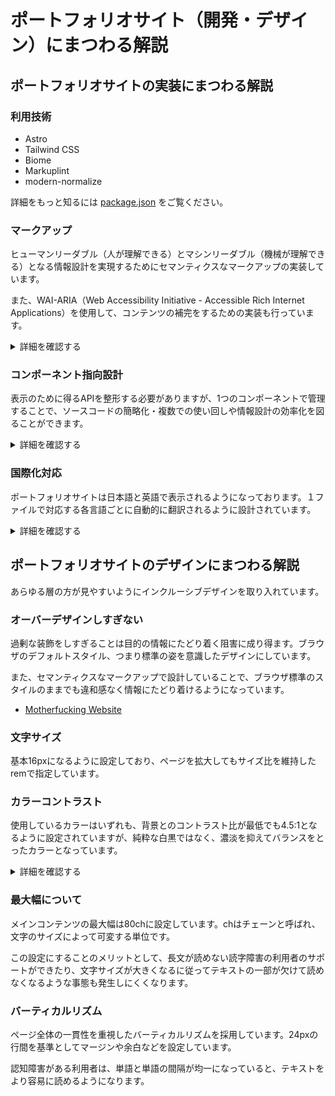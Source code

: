 # ポートフォリオサイト（開発・デザイン）にまつわる解説

## ポートフォリオサイトの実装にまつわる解説

### 利用技術
- Astro
- Tailwind CSS
- Biome
- Markuplint
- modern-normalize

詳細をもっと知るには [package.json](https://github.com/yamanoku/yamanoku.github.io/blob/dev/package.json) をご覧ください。

### マークアップ
ヒューマンリーダブル（人が理解できる）とマシンリーダブル（機械が理解できる）となる情報設計を実現するためにセマンティクスなマークアップの実装しています。

また、WAI-ARIA（Web Accessibility Initiative - Accessible Rich Internet Applications）を使用して、コンテンツの補完をするための実装も行っています。

<details>
<summary>詳細を確認する</summary>

```astro
<section id="basic" aria-labelledby="basic-heading">
  <h2 id="basic-heading">{t("heading.basic")}</h2>
</section>
```
aria-labelledbyとsection要素を紐付けることで記事間を移動するときにユーザを支援します。

- [Accessible Name Guidance by Role - Providing Accessible Names and Descriptions | APG | WAI | W3C](https://www.w3.org/WAI/ARIA/apg/practices/names-and-descriptions/#x5-6-accessible-name-guidance-by-role)
</details>

### コンポーネント指向設計

表示のために得るAPIを整形する必要がありますが、1つのコンポーネントで管理することで、ソースコードの簡略化・複数での使い回しや情報設計の効率化を図ることができます。

<details>
<summary>詳細を確認する</summary>

たとえばスライド一覧のリストでは以下コンポーネントを使ってレンダリングしています。

```astro
<ul>
  {
    list.map(listItem => (
      <li>
        {listItem.datetime && (
          <span class="time">{dateStirngReplace(listItem.datetime)} - </span>
        )}
        {listItem.url ? (
          <GlobalLinkComponent link={listItem} />
        ) : (
          listItem.title
        )}
      </li>
    ))
  }
</ul>
```

[GlobalListComponent.astro](https://github.com/yamanoku/yamanoku.github.io/blob/dev/src/components/global/GlobalListComponent.astro)
</details>

### 国際化対応
ポートフォリオサイトは日本語と英語で表示されるようになっております。１ファイルで対応する各言語ごとに自動的に翻訳されるように設計されています。

<details>
<summary>詳細を確認する</summary>

翻訳される各言語をディレクトリごとで管理しています。

```
src/i18n
├── en
│   └── dictionary.ts // 英語
└──ja
    └── dictionary.ts // 日本語
```

`useTranslations` を使用して対応するキーと一致した場合、翻訳された文言が表示されます。

```astro
---
import { useTranslations } from "../../../i18n/util";
const t = useTranslations(Astro);
---
<h2 id="contact-heading">{t("heading.contact")}</h2>
<!-- 日本語： <h2 id="contact-heading">連絡先</h2> -->
```

特定の言語のみに表示する場合などのレンダリング処理も可能となっています。

日本語ではない場合に表示される条件式は以下のようになっています。

```astro
---
const lang = getLanguageFromURL(Astro.url.pathname);
---
{lang === "en" && <em>Sorry, Japanese text only</em>}
```
</details>

## ポートフォリオサイトのデザインにまつわる解説
あらゆる層の方が見やすいようにインクルーシブデザインを取り入れています。

### オーバーデザインしすぎない
過剰な装飾をしすぎることは目的の情報にたどり着く阻害に成り得ます。ブラウザのデフォルトスタイル、つまり標準の姿を意識したデザインにしています。

また、セマンティクスなマークアップで設計していることで、ブラウザ標準のスタイルのままでも違和感なく情報にたどり着けるようになっています。

- [Motherfucking Website](https://motherfuckingwebsite.com/)

### 文字サイズ
基本16pxになるように設定しており、ページを拡大してもサイズ比を維持したremで指定しています。

### カラーコントラスト
使用しているカラーはいずれも、背景とのコントラスト比が最低でも4.5:1となるように設定されていますが、純粋な白黒ではなく、濃淡を抑えてバランスをとったカラーとなっています。

<details>
<summary>詳細を確認する</summary>

共通で使用できるよう、以下カスタム・プロパティ（CSS変数）を使用して指定しています。

| design_token | value |
| ------------ | ----- |
| `var(--y-black-base)` | rgb(21, 32, 43) |
| `var(--y-white-base)` | rgb(255, 255, 255) |
| `var(--y-white-low)` | rgb(210, 210, 210) |
| `var(--y-white-medium)` | rgba(163, 163, 163) |
| `var(--y-blue-low)` | rgb(90, 190, 255) |
| `var(--y-blue-medium)` | rgb(18, 122, 200) |
| `var(--y-purple-medium)` | rgb(220, 100, 220) |

また、OSの設定によりますが、ダークモード（目に優しい暗い色調）にも対応しています。

- [yama-normalize - npm](https://www.npmjs.com/package/yama-normalize)
</details>

### 最大幅について
メインコンテンツの最大幅は80chに設定しています。chはチェーンと呼ばれ、文字のサイズによって可変する単位です。

この設定にすることのメリットとして、長文が読めない読字障害の利用者のサポートができたり、文字サイズが大きくなるに従ってテキストの一部が欠けて読めなくなるような事態も発生しにくくなります。

### バーティカルリズム

ページ全体の一貫性を重視したバーティカルリズムを採用しています。24pxの行間を基準としてマージンや余白などを設定しています。

認知障害がある利用者は、単語と単語の間隔が均一になっていると、テキストをより容易に読めるようになります。
